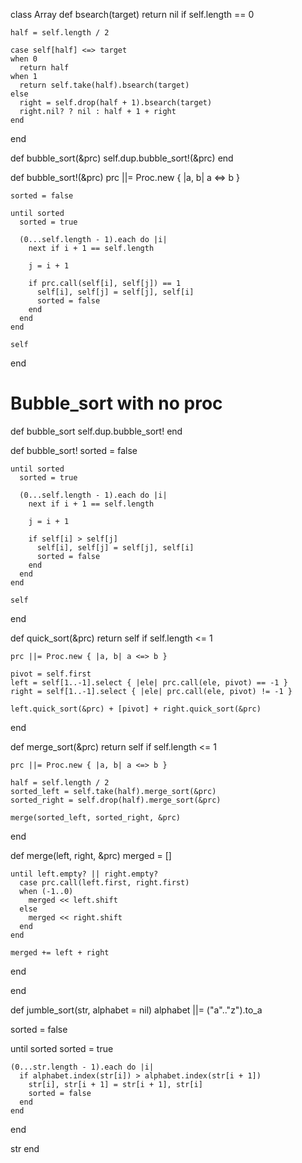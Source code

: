 class Array
  def bsearch(target)
    return nil if self.length == 0

    half = self.length / 2

    case self[half] <=> target
    when 0
      return half
    when 1
      return self.take(half).bsearch(target)
    else
      right = self.drop(half + 1).bsearch(target)
      right.nil? ? nil : half + 1 + right
    end  
  end

  def bubble_sort(&prc)
    self.dup.bubble_sort!(&prc)
  end

  def bubble_sort!(&prc)
    prc ||= Proc.new { |a, b| a <=> b }

    sorted = false

    until sorted
      sorted = true

      (0...self.length - 1).each do |i|
        next if i + 1 == self.length

        j = i + 1

        if prc.call(self[i], self[j]) == 1
          self[i], self[j] = self[j], self[i]
          sorted = false
        end
      end
    end

    self
  end

  # Bubble_sort with no proc
  def bubble_sort
    self.dup.bubble_sort!
  end

  def bubble_sort!
    sorted = false

    until sorted
      sorted = true

      (0...self.length - 1).each do |i|
        next if i + 1 == self.length

        j = i + 1

        if self[i] > self[j]
          self[i], self[j] = self[j], self[i]
          sorted = false
        end
      end
    end

    self
  end

  def quick_sort(&prc)
    return self if self.length <= 1

    prc ||= Proc.new { |a, b| a <=> b }

    pivot = self.first
    left = self[1..-1].select { |ele| prc.call(ele, pivot) == -1 }
    right = self[1..-1].select { |ele| prc.call(ele, pivot) != -1 }

    left.quick_sort(&prc) + [pivot] + right.quick_sort(&prc)
  end

  def merge_sort(&prc)
    return self if self.length <= 1

    prc ||= Proc.new { |a, b| a <=> b }

    half = self.length / 2
    sorted_left = self.take(half).merge_sort(&prc)
    sorted_right = self.drop(half).merge_sort(&prc)

    merge(sorted_left, sorted_right, &prc)
  end

  def merge(left, right, &prc)
    merged = []

    until left.empty? || right.empty?
      case prc.call(left.first, right.first)
      when (-1..0)
        merged << left.shift
      else
        merged << right.shift
      end
    end

    merged += left + right
  end

end

def jumble_sort(str, alphabet = nil)
  alphabet ||= ("a".."z").to_a

  sorted = false

  until sorted
    sorted = true

    (0...str.length - 1).each do |i|
      if alphabet.index(str[i]) > alphabet.index(str[i + 1])
        str[i], str[i + 1] = str[i + 1], str[i]
        sorted = false
      end
    end
  end 

  str
end